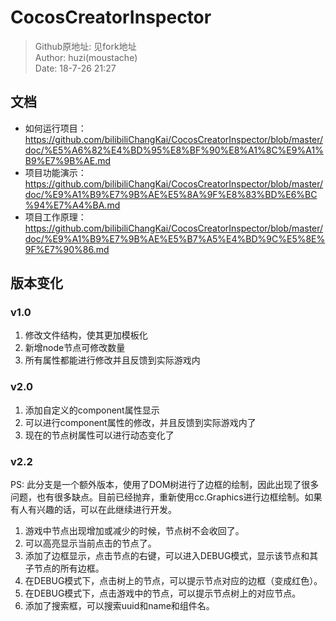 # CocosCreatorInspector

> Github原地址: 见fork地址<br>
> Author: huzi(moustache)<br>
> Date: 18-7-26 21:27

## 文档

 - 如何运行项目：https://github.com/bilibiliChangKai/CocosCreatorInspector/blob/master/doc/%E5%A6%82%E4%BD%95%E8%BF%90%E8%A1%8C%E9%A1%B9%E7%9B%AE.md
 - 项目功能演示：https://github.com/bilibiliChangKai/CocosCreatorInspector/blob/master/doc/%E9%A1%B9%E7%9B%AE%E5%8A%9F%E8%83%BD%E6%BC%94%E7%A4%BA.md
 - 项目工作原理：https://github.com/bilibiliChangKai/CocosCreatorInspector/blob/master/doc/%E9%A1%B9%E7%9B%AE%E5%B7%A5%E4%BD%9C%E5%8E%9F%E7%90%86.md

## 版本变化

### v1.0

 1. 修改文件结构，使其更加模板化
 2. 新增node节点可修改数量
 3. 所有属性都能进行修改并且反馈到实际游戏内

### v2.0

 1. 添加自定义的component属性显示
 2. 可以进行component属性的修改，并且反馈到实际游戏内了
 3. 现在的节点树属性可以进行动态变化了

### v2.2

PS: 此分支是一个额外版本，使用了DOM树进行了边框的绘制，因此出现了很多问题，也有很多缺点。目前已经抛弃，重新使用cc.Graphics进行边框绘制。如果有人有兴趣的话，可以在此继续进行开发。

 1. 游戏中节点出现增加或减少的时候，节点树不会收回了。
 1. 可以高亮显示当前点击的节点了。
 1. 添加了边框显示，点击节点的右键，可以进入DEBUG模式，显示该节点和其子节点的所有边框。
 2. 在DEBUG模式下，点击树上的节点，可以提示节点对应的边框（变成红色）。
 3. 在DEBUG模式下，点击游戏中的节点，可以提示节点树上的对应节点。
 3. 添加了搜索框，可以搜索uuid和name和组件名。